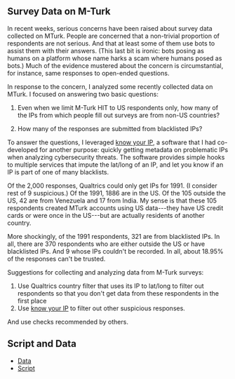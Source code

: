## Survey Data on M-Turk

In recent weeks, serious concerns have been raised about survey data collected on MTurk. People are concerned that a non-trivial proportion of respondents are not serious. And that at least some of them use bots to assist them with their answers. (This last bit is ironic: bots posing as humans on a platform whose name harks a scam where humans posed as bots.) Much of the evidence mustered about the concern is circumstantial, for instance, same responses to open-ended questions.

In response to the concern, I analyzed some recently collected data on MTurk. I focused on answering two basic questions: 

1. Even when we limit M-Turk HIT to US respondents only, how many of the IPs from which people fill out surveys are from non-US countries?  

2.  How many of the responses are submitted from blacklisted IPs?

To answer the questions, I leveraged [know your IP](https://github.com/themains/know_your_ip), a software that I had co-developed for another purpose: quickly getting metadata on problematic IPs when analyzing cybersecurity threats. The software provides simple hooks to multiple services that impute the lat/long of an IP, and let you know if an IP is part of one of many blacklists.

Of the 2,000 responses, Qualtrics could only get IPs for 1991. (I consider rest of 9 suspicious.) Of the 1991, 1886 are in the US. Of the 105 outside the US, 42 are from Venezuela and 17 from India. My sense is that these 105 respondents created MTurk accounts using US data---they have US credit cards or were once in the US---but are actually residents of another country. 

More shockingly, of the 1991 respondents, 321 are from blacklisted IPs. In all, there are 370 respondents who are either outside the US or have blacklisted IPs. And 9 whose IPs couldn't be recorded. In all, about 18.95% of the responses can't be trusted.

Suggestions for collecting and analyzing data from M-Turk surveys: 

1. Use Qualtrics country filter that uses its IP to lat/long to filter out respondents so that you don't get data from these respondents in the first place
2. Use [know your IP](https://github.com/themains/know_your_ip) to filter out other suspicious responses. 

And use checks recommended by others.

## Script and Data

* [Data](data/ip_metadata.csv)
* [Script](script/mturk.ipynb)

